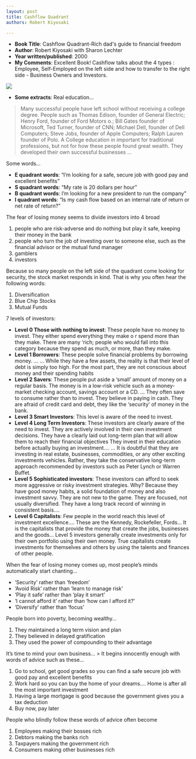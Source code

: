 ```yaml
---
layout: post
title: Cashflow Quadrant
authors: Robert Kiyosaki

---
```


- **Book Title**: Cashflow Quadrant-Rich dad's guide to financial freedom
- **Author**: Robert Kiyosaki with Sharon Lechter
- **Year written/published**: 2000
- **My Comments**: Excellent Book! Cashflow talks about the 4 types : Employee, Self-Employed on the left side and how to transfer to the right side - Business Owners and Investors.

![](/img/cashquad8940892043894230.jpg)


- **Some extracts**:  Real education…


> Many successful people have left school without receiving a college degree. People such as Thomas Edison, founder of General Electric; Henry Ford, founder of Ford Motors o.; Bill Gates founder of Microsoft, Ted Turner, founder of CNN; Michael Dell, founder of Dell Computers; Steve Jobs, founder of Apple Computers; Ralph Lauren founder of Polo. A College education in important for traditional professions, but not for how these people found great wealth. They developed their own successful businesses …

Some words…

- **E quadrant words**:  “I’m looking for a safe, secure job with good pay and excellent benefits”
- **S quadrant words**:  “My rate is 20 dollars per hour”
- **B quadrant words**:  I’m looking for a new president to run the company”
- **I quadrant words**:  “Is my cash flow based on an internal rate of return or net rate of return?”

The fear of losing money seems to divide investors into 4 broad

1. people who are risk-adverse and do nothing but play it safe, keeping their money in the bank
2. people who turn the job of investing over to someone else, such as the financial advisor or the mutual fund manager
3. gamblers
4. investors

Because so many people on the left side of the quadrant come looking for security, the stock market responds in kind. That is why you often hear the following words:

1. Diversification
2. Blue Chip Stocks
3. Mutual Funds

7 levels of investors:

- **Level 0 Those with nothing to invest**:  These people have no money to invest. They either spend everything they make o r spend more than they make. There are many ‘rich; people who would fall into this category because they spend as much, or more, than they make.
- **Level 1 Borrowers**:  These people solve financial problems by borrowing money. … … While they have a few assets, the reality is that their level of debt is simply too high. For the most part, they are not conscious about money and their spending habits
- **Level 2 Savers**:  These people put aside a ‘small’ amount of money on a regular basis. The money is in a low-risk vehicle such as a money-market checking account, savings account or a CD. … They often save to consume rather than to invest. They believe in paying in cash. They are afraid of credit card and debt, they like the ‘security’ of money in the bank.
- **Level 3 Smart Investors**:  This level is aware of the need to invest.
- **Level 4 Long Term Investors**:  These investors are clearly aware of the need to invest. They are actively involved in their own investment decisions. They have a clearly laid out long-term plan that will allow them to reach their financial objectives They invest in their education before actually buying an investment…. … It is doubtful that they are investing in real estate, businesses, commodities, or any other exciting investments vehicles. Rather, they take the conservative long-term approach recommended by investors such as Peter Lynch or Warren Buffet.
- **Level 5 Sophisticated investors**: These investors can afford to seek more aggressive or risky investment strategies. Why? Because they have good money habits, a solid foundation of money and also investment savvy. They are not new to the game. They are focused, not usually diversified. They have a long track record of winning in consistent basis….
- **Level 6 Capitalists**: Few people in the world reach this level of investment excellence…. These are the Kennedy, Rockefeller, Fords… It is the capitalists that provide the money that create the jobs, businesses and the goods… Level 5 investors generally create investments only for their own portfolio using their own money. True capitalists create investments for themselves and others by using the talents and finances of other people.

When the fear of losing money comes up, most people’s minds automatically start chanting…

- ‘Security’ rather than ‘freedom’
- ‘Avoid Risk’ rather than ‘learn to manage risk’
- ‘Play it safe’ rather than ‘play it smart’
- ‘I cannot afford it’ rather than ‘how can I afford it?’
- ‘Diversify’ rather than ‘focus’

People born into poverty, becoming wealthy…

1. They maintained a long term vision and plan
2. They believed in delayed gratification
3. They used the power of compounding to their advantage

It’s time to mind your own business… > It begins innocently enough with words of advice such as these…

1. Go to school, get good grades so you can find a safe secure job with good pay and excellent benefits
2. Work hard so you can buy the home of your dreams…. Home is after all the most important investment
3. Having a large mortgage is good because the government gives you a tax deduction
4. Buy now, pay later

People who blindly follow these words of advice often become

1. Employees making their bosses rich
2. Debtors making the banks rich
3. Taxpayers making the government rich
4. Consumers making other businesses rich
